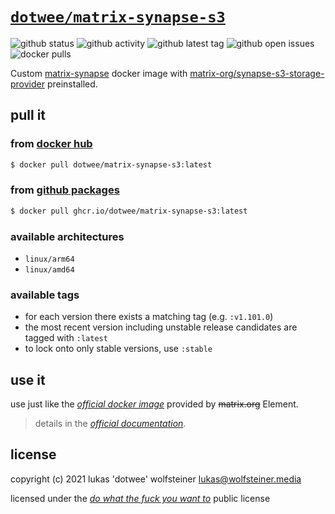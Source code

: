 # [`dotwee/matrix-synapse-s3`](https://github.com/dotWee/docker-matrix-synapse-s3)

![github status](https://img.shields.io/github/actions/workflow/status/dotWee/docker-matrix-synapse-s3/cron.yml?branch=main&logo=GitHub)
![github activity](https://img.shields.io/github/last-commit/dotwee/docker-matrix-synapse-s3?logo=github)
![github latest tag](https://badgen.net/github/tag/dotwee/docker-matrix-synapse-s3?icon=github)
![github open issues](https://badgen.net/github/open-issues/dotwee/docker-matrix-synapse-s3?icon=github)
![docker pulls](https://badgen.net/docker/pulls/dotwee/matrix-synapse-s3?icon=docker&label=pulls)

Custom [matrix-synapse](https://github.com/element-hq/synapse) docker image with [matrix-org/synapse-s3-storage-provider](https://github.com/matrix-org/synapse-s3-storage-provider) preinstalled.

## pull it

### from [**docker hub**](https://hub.docker.com/r/dotwee/matrix-synapse-s3)

```bash
$ docker pull dotwee/matrix-synapse-s3:latest
```

### from [**github packages**](https://github.com/dotWee/docker-matrix-synapse-s3/pkgs/container/matrix-synapse-s3)

```bash
$ docker pull ghcr.io/dotwee/matrix-synapse-s3:latest
```

### available architectures

- `linux/arm64`
- `linux/amd64`

### available tags

- for each version there exists a matching tag (e.g. `:v1.101.0`)
- the most recent version including unstable release candidates are tagged with `:latest`
- to lock onto only stable versions, use `:stable`

## use it

use just like the [_official docker image_](https://github.com/element-hq/synapse/pkgs/container/synapse) provided by ~~matrix.org~~ Element.

> details in the [_official documentation_](https://element-hq.github.io/synapse/latest/setup/installation.html#docker-images-and-ansible-playbooks).

## license

copyright (c) 2021 lukas 'dotwee' wolfsteiner <lukas@wolfsteiner.media>

licensed under the [_do what the fuck you want to_](/LICENSE) public license
